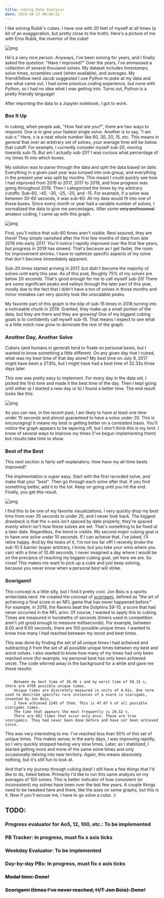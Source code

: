 ```yaml
---
title: Cubing Data Analysis
date: 2019-10-17 00:06:52
---
```

I like solving Rubik's cubes. I have one with 20 feet of myself at all times (a bit of an exaggeration, but pretty close to the truth). Here's a picture of me with Erno Rubik, the inventor of the cube!

![png](../images/Erno.png)

He's a very nice person. Anyways, I've been solving for years, and I finally asked the question: "Have I improved?" Over the years, I've ammassed a collection of several thousand solves. My dataset includes timestamps, solve times, scrambles used (when available), and averages. My friend/fellow nerd Jacob suggested I use Python to poke at my data and see what came out. I had some previous coding experience, but none with Python, so I had no idea what I was getting into. Turns out, Python is a pretty friendly language!

After importing the data to a Jupyter notebook, I got to work.

### Box It Up

In cubing, when people ask, "How fast are you?", there are two ways to respond. One is to give your fastest single solve. Another is to say, "I am sub-x." Here, x is a neat whole number like 60, 30, 20, 15, etc. This means in general that over an arbitrary set of solves, your average time will be below that cutoff. For example, I currently consider myself sub-20, moving towards sub-15. But am I actually sub-20? I was curious what percentage of my times fit into which boxes. 

My solution was to parse through the data and split the data based on date. Everything in a given past year was lumped into one group, and everything in the present year was split by months. This meant I could quickly see how I had improved from 2016 to 2017, 2017 to 2018, and how progress was going throughout 2019. Then I categorized the times by my arbitrary cutoffs: Sub-60, -45, -30, -25, -20, and -15. For example, if a solve was between 30-60 seconds, it was sub-60. All my data would fit into one of these boxes. Since every month or year had a variable number of solves, I normalized the data to give me percentages. After some ~~very professional~~ amateur coding, I came up with this graph.


![png](../images/output_2_0.png)

First, you'll notice that sub-60 times aren't visible. Rest assured, they are there! They simply vanished after the first few months of data from late 2016 into early 2017. You'll notice I rapidly improved over the first few years, but progress in 2019 has slowed. That's because as I get faster, the room for improvement shrinks. I have to optimize specific aspects of my solve that don't become immediately apparent. 

Sub-20 times started arriving in 2017, but didn't become the majority of solves until early this year. As of this post, Roughly 75% of my solves are below 20 seconds. That's good enough for me to call myself sub-20! There are some significant peaks and valleys through the later part of this year, mostly due to the fact that I didn't have a ton of solves in those months and minor mistakes can very quickly look like unscalable peaks.

My favorite part of this graph is the blip of sub-15 times in 2018 turning into a noticeable chunk in 2019. Granted, they make up a small portion of the data, but they are there and they are growing! One of my biggest cubing goals is to confidently call myself sub-15. That means I expect to see what is a little notch now grow to dominate the rest of the graph. 

### Another Day, Another Solve

Cubers (and humans in general) tend to fixate on personal bests, but I wanted to know something a little different. On any given day that I cubed, what was my best time of that day alone? My best time on July 9, 2017 might have been a 27.81s, but I might have had a best time of 32.33s three days later. 

This one was pretty easy to implement. For every day in the data set, I picked the first time and made it the best time of the day. Then I kept going until either a) I started a new day or b) I found a better time. The end result looks like this: 

![png](../images/output_3_0.png)

As you can see, in the recent past, I am likely to have at least one time under 15 seconds and almost guaranteed to have a solve under 20. This is encouraging! It means my best is getting better on a consistent basis. You'll notice the graph appears to be tapering off, but I don't think this is my limit. I know of several ways to improve my times (I've begun implementing them) but results take time to show.

### Best of the Best

This next section is fairly self-explanatory. How have my all-time bests improved?

The implmentation is super easy. Start with the first recorded solve, and make that your "best". Then go through each solve after that. If you find something better, add it to the list. Keep on going until you hit the end. Finally, you get this result.

![png](../images/output_4_0.png)

I find this to be one of my favorite visualizations. I very quickly drop my best time from over 35 seconds to under 25, and I never look back. The biggest drawback is that the x-axis isn't spaced by date properly; they're spaced evenly which isn't how these solves are set. That's something to be fixed at a later date. Regardless, the trend is visible. My second major cubing goal is to have one solve under 10 seconds. If I can acheive that, I've joked, I'll retire happy. And by the looks of it, I'm not too far off! I recently broke the sub-10.5 barrier (super arbitrary, I know, but you take your wins where you can) with a time of 10.46 seconds. I never imagined a day where I would be on the precipice of reaching my biggest cubing goal, yet here we are. So close! This makes me want to pick up a cube and just keep solving, because you never know when a personal best will strike. 

### Scorigami!

This concept is a little silly, but I find it pretty cool. Jon Bois is a sports writer/data nerd. He created the concept of [scorigami](https://www.youtube.com/watch?v=9l5C8cGMueY), defined as "the art of achieving a final score in an NFL game that has never happened before." For example, in 2019, the Ravens beat the Dolphins 59-10, a score that had never occurred in the NFL prior. Of course, I wanted to apply this to cubing. Times are measured in hundreths of seconds (timers used in competition aren't yet good enough to measure milliseconds). For example, between 8.00 and 9.00 seconds, there are 100 possible unique times. I wanted to know how many I had reached between my worst and best times. 

This was done by finding the set of all unique times I had acheived and subtracting it from the set of all possible unique times between my best and worst solves. I also wanted to know how many of my times had only been reached once (for example, my personal best has only been achieved once). The code whirred away in the background for a while and gave me these results: 
```

    Between my best time of 10.46 s and my worst time of 58.15 s, there are 4769 possible unique times.
    Unique times are discretely measured in units of 0.01s. One term used to describe specific rare instances of a score is scorigami, invented by Jon Bois.
    I have achieved 2245 of them. This is 47.07 % of all possible scorigami times.
    The time that appears the most frequently is 20.52 s.
    There are 601 times that occur only once. These are true scorigamis. They had never been done before and have not been achieved since.
```

This was very interesting to me. I've reached less than 50% of this set of unique times. This makes sense; in the early days, I was improving rapidly, so I very quickly stopped having very slow times. Later, as I stabilized, I started getting more and more of the same solve times and only occasionally delving into new territory. Again, this means absolutely nothing, but it's still fun to look at. 

And that's my journey through cubing data! I still have a few things that I'd like to do, listed below. Primarily I'd like to run this same analysis on my averages of 100 solves. This is better indicator of how consistent (or inconsistent) my solves have been over the last few years. A couple things need to be tweaked here and there, like the axes on some graphs, but this is it. Now if you'll excuse me, I have to go solve a cube. :)

## TODO:
### Progress evaluator for Ao5, 12, 100, etc.: To be implemented
### PB Tracker: In progress, must fix x axis ticks
### Weekday Evaluator: To be implemented
### Day-by-day PBs: In progress, must fix x axis ticks
### ~~Modal time: Done!~~
### ~~Scorigami (times I've never reached, H/T Jon Bois): Done!~~
